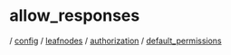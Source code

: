 # allow_responses

/ [config](/reference/server-config/index.md) / [leafnodes](/reference/server-config/config/leafnodes/index.md) / [authorization](/reference/server-config/config/leafnodes/authorization/index.md) / [default_permissions](/reference/server-config/config/leafnodes/authorization/default_permissions/index.md) 

